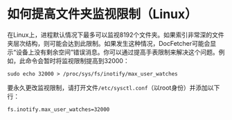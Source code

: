 如何提高文件夹监视限制（Linux）
===========================================

在Linux上，进程默认情况下最多可以监视8192个文件夹。如果索引非常深的文件夹层次结构，则可能会达到此限制。如果发生这种情况，DocFetcher可能会显示“设备上没有剩余空间”错误消息。你可以通过提高手表限制来解决这个问题。例如，此命令会暂时将监视限制提高到32000：

    sudo echo 32000 > /proc/sys/fs/inotify/max_user_watches

要永久更改监视限制，请打开文件`/etc/sysctl.conf`（以root身份）并添加以下行：

    fs.inotify.max_user_watches=32000